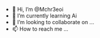 - 👋 Hi, I’m @Mchr3eoi
- 🌱 I’m currently learning Ai
- 💞️ I’m looking to collaborate on ...
- 📫 How to reach me ...

<!---
Mchr3e/Mchr3e is a ✨ special ✨ repository because its `README.md` (this file) appears on your GitHub profile.
You can click the Preview link to take a look at your changes.
--->
